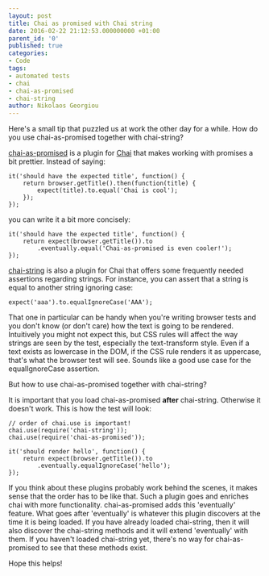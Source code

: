 ```yaml
---
layout: post
title: Chai as promised with Chai string
date: 2016-02-22 21:12:53.000000000 +01:00
parent_id: '0'
published: true
categories:
- Code
tags:
- automated tests
- chai
- chai-as-promised
- chai-string
author: Nikolaos Georgiou
---
```


Here's a small tip that puzzled us at work the other day for a while. How do you use chai-as-promised together with chai-string?<!--more-->

<a href="http://chaijs.com/plugins/chai-as-promised/" target="_blank">chai-as-promised</a> is a plugin for <a href="http://chaijs.com/" target="_blank">Chai</a> that makes working with promises a bit prettier. Instead of saying:

```
it('should have the expected title', function() {
    return browser.getTitle().then(function(title) {
        expect(title).to.equal('Chai is cool');
    });
});
```

you can write it a bit more concisely:

```
it('should have the expected title', function() {
    return expect(browser.getTitle()).to
        .eventually.equal('Chai-as-promised is even cooler!');
});
```

<a href="http://chaijs.com/plugins/chai-string/" target="_blank">chai-string</a> is also a plugin for Chai that offers some frequently needed assertions regarding strings. For instance, you can assert that a string is equal to another string ignoring case:

```
expect('aaa').to.equalIgnoreCase('AAA');
```

That one in particular can be handy when you're writing browser tests and you don't know (or don't care) how the text is going to be rendered. Intuitively you might not expect this, but CSS rules will affect the way strings are seen by the test, especially the text-transform style. Even if a text exists as lowercase in the DOM, if the CSS rule renders it as uppercase, that's what the browser test will see. Sounds like a good use case for the equalIgnoreCase assertion.

But how to use chai-as-promised together with chai-string?

It is important that you load chai-as-promised <strong>after</strong> chai-string. Otherwise it doesn't work. This is how the test will look:

```
// order of chai.use is important!
chai.use(require('chai-string'));
chai.use(require('chai-as-promised'));

it('should render hello', function() {
    return expect(browser.getTitle()).to
        .eventually.equalIgnoreCase('hello');
});
```

If you think about these plugins probably work behind the scenes, it makes sense that the order has to be like that. Such a plugin goes and enriches chai with more functionality. chai-as-promised adds this 'eventually' feature. What goes after 'eventually' is whatever this plugin discovers at the time it is being loaded. If you have already loaded chai-string, then it will also discover the chai-string methods and it will extend 'eventually' with them. If you haven't loaded chai-string yet, there's no way for chai-as-promised to see that these methods exist.

Hope this helps!
